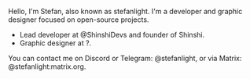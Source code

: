 Hello, I'm Stefan, also known as stefanlight. I'm a developer and graphic designer focused on open-source projects.

- Lead developer at @ShinshiDevs and founder of Shinshi.
- Graphic designer at ?.

You can contact me on Discord or Telegram: @stefanlight,
or via Matrix: @stefanlight:matrix.org.
